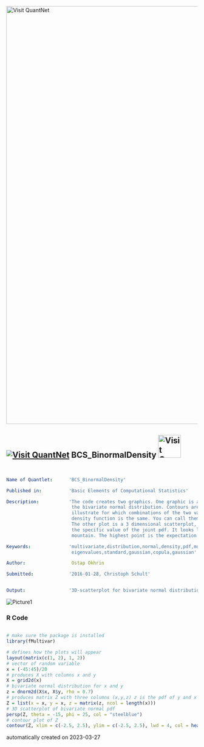 [<img src="https://github.com/QuantLet/Styleguide-and-FAQ/blob/master/pictures/banner.png" width="1100" alt="Visit QuantNet">](http://quantlet.de/)

## [<img src="https://github.com/QuantLet/Styleguide-and-FAQ/blob/master/pictures/qloqo.png" alt="Visit QuantNet">](http://quantlet.de/) **BCS_BinormalDensity** [<img src="https://github.com/QuantLet/Styleguide-and-FAQ/blob/master/pictures/QN2.png" width="60" alt="Visit QuantNet 2.0">](http://quantlet.de/)

```yaml


Name of Quantlet:      'BCS_BinormalDensity'

Published in:          'Basic Elements of Computational Statistics'

Description:           'The code creates two graphics. One graphic is a scatterplot of
                        the bivariate normal distribution. Contours are plotted to
                        illustrate for which combinations of the two variables the
                        density function is the same. You can call them also isolines.
                        The other plot is a 3 dimensional scatterplot, which shows
                        the specific value of the joint pdf. It looks like a
                        mountain. The highest point is the expectation.'

Keywords:              'multivariate,distribution,normal,density,pdf,multivariate,contour,
                        eigenvalues,standard,gaussian,copula,gaussian'

Author:                 Ostap Okhrin

Submitted:             '2016-01-28, Christoph Schult'


Output:                '3D-scatterplot for bivariate normal distribution and contour plot.'

```

![Picture1](BCS_BinormalDensity.png)

### R Code
```r

# make sure the package is installed
library(fMultivar)

# defines how the plots will appear
layout(matrix(c(1, 2), 1, 2))
# vector of random variable
x = (-45:45)/20
# produces X with columns x and y
X = grid2d(x)
# bivariate normal distribution for x and y
z = dnorm2d(X$x, X$y, rho = 0.7)
# produces matrix Z with three columns (x,y,z) z is the pdf of y and x
Z = list(x = x, y = x, z = matrix(z, ncol = length(x)))
# 3D scatterplot of bivariate normal pdf
persp(Z, theta = -15, phi = 25, col = "steelblue")
# contour plot of Z
contour(Z, xlim = c(-2.5, 2.5), ylim = c(-2.5, 2.5), lwd = 4, col = heat.colors(80), nlevels = 10, cex.axis = 1.5, labcex = 1.7)
```

automatically created on 2023-03-27